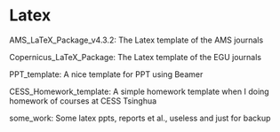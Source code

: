 # Latex

AMS_LaTeX_Package_v4.3.2: The Latex template of the AMS journals

Copernicus_LaTeX_Package: The Latex template of the EGU journals

PPT_template: A nice template for PPT using Beamer

CESS_Homework_template: A simple homework template when I doing homework of courses at CESS Tsinghua

some_work: Some latex ppts, reports et al., useless and just for backup